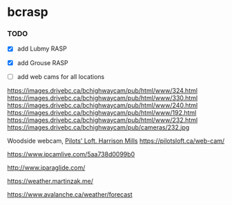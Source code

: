 # bcrasp


### TODO
- [x] add Lubmy RASP

- [x] add Grouse RASP

- [ ] add web cams for all locations

https://images.drivebc.ca/bchighwaycam/pub/html/www/324.html
https://images.drivebc.ca/bchighwaycam/pub/html/www/330.html
https://images.drivebc.ca/bchighwaycam/pub/html/www/240.html
https://images.drivebc.ca/bchighwaycam/pub/html/www/192.html
https://images.drivebc.ca/bchighwaycam/pub/html/www/232.html
https://images.drivebc.ca/bchighwaycam/pub/cameras/232.jpg

Woodside webcam, [Pilots' Loft. Harrison Mills](https://pilotsloft.ca)
https://pilotsloft.ca/web-cam/

https://www.ipcamlive.com/5aa738d0099b0

http://www.iparaglide.com/

https://weather.martinzak.me/

https://www.avalanche.ca/weather/forecast
